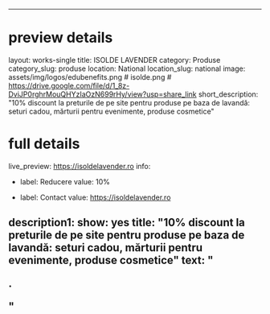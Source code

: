 
---
# preview details
layout: works-single
title: ISOLDE LAVENDER
category: Produse
category_slug: produse
location: National
location_slug: national
image: assets/img/logos/edubenefits.png # isolde.png  #  https://drive.google.com/file/d/1_8z-DviJP0rghrMouQHYzIaOzN699rHy/view?usp=share_link
short_description: "10% discount la preturile de pe site pentru produse pe baza de lavandă: seturi cadou, mărturii pentru evenimente, produse cosmetice"

# full details
live_preview: https://isoldelavender.ro 
info:
  - label: Reducere
    value: 10%

  - label: Contact
    value: https://isoldelavender.ro 

description1:
  show: yes
  title: "10% discount la preturile de pe site pentru produse pe baza de lavandă: seturi cadou, mărturii pentru evenimente, produse cosmetice"
  text: "<p>.</p>"
---

